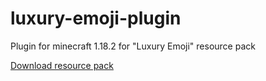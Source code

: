 # luxury-emoji-plugin
Plugin for minecraft 1.18.2 for "Luxury Emoji" resource pack

[Download resource pack](https://github.com/TeaCondemns/luxury-emoji-plugin/raw/main/Luxury%20Emoji.zip)
